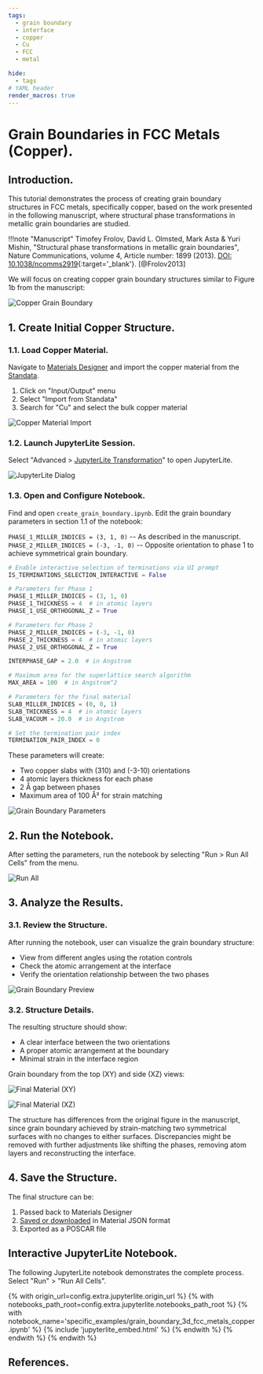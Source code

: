 ```yaml
---
tags:
  - grain boundary
  - interface
  - copper
  - Cu
  - FCC
  - metal

hide:
  - tags
# YAML header
render_macros: true
---
```


# Grain Boundaries in FCC Metals (Copper).

## Introduction.

This tutorial demonstrates the process of creating grain boundary structures in FCC metals, specifically copper, based on the work presented in the following manuscript, where structural phase transformations in metallic grain boundaries are studied.


!!!note "Manuscript"
    Timofey Frolov, David L. Olmsted, Mark Asta & Yuri Mishin, "Structural phase transformations in metallic grain boundaries", Nature Communications, volume 4, Article number: 1899 (2013). [DOI: 10.1038/ncomms2919](https://www.nature.com/articles/ncomms2919){:target='_blank'}. [@Frolov2013]

We will focus on creating copper grain boundary structures similar to Figure 1b from the manuscript:

![Copper Grain Boundary](/images/tutorials/materials/defects/grain_boundary_fcc_metal/0-figure-from-manuscript.webp "Copper Grain Boundary, FIG. 1")

## 1. Create Initial Copper Structure.

### 1.1. Load Copper Material.

Navigate to [Materials Designer](../../../materials-designer/overview.md) and import the copper material from the [Standata](../../../materials-designer/header-menu/input-output/standata-import.md).

1. Click on "Input/Output" menu
2. Select "Import from Standata"
3. Search for "Cu" and select the bulk copper material

![Copper Material Import](/images/tutorials/materials/defects/grain_boundary_fcc_metal/1-standata-import-cu.webp "Copper Material Import")

### 1.2. Launch JupyterLite Session.

Select "Advanced > [JupyterLite Transformation](../../../materials-designer/header-menu/advanced/jupyterlite-dialog.md)" to open JupyterLite.

![JupyterLite Dialog](/images/jupyterlite/md-advanced-jl.webp "JupyterLite Dialog")

### 1.3. Open and Configure Notebook.

Find and open `create_grain_boundary.ipynb`. Edit the grain boundary parameters in section 1.1 of the notebook:

`PHASE_1_MILLER_INDICES = (3, 1, 0)` -- As described in the manuscript.
`PHASE_2_MILLER_INDICES = (-3, -1, 0)` -- Opposite orientation to phase 1 to achieve symmetrical grain boundary.

```python
# Enable interactive selection of terminations via UI prompt
IS_TERMINATIONS_SELECTION_INTERACTIVE = False

# Parameters for Phase 1
PHASE_1_MILLER_INDICES = (3, 1, 0)
PHASE_1_THICKNESS = 4  # in atomic layers
PHASE_1_USE_ORTHOGONAL_Z = True

# Parameters for Phase 2
PHASE_2_MILLER_INDICES = (-3, -1, 0)
PHASE_2_THICKNESS = 4  # in atomic layers
PHASE_2_USE_ORTHOGONAL_Z = True

INTERPHASE_GAP = 2.0  # in Angstrom

# Maximum area for the superlattice search algorithm
MAX_AREA = 100  # in Angstrom^2

# Parameters for the final material
SLAB_MILLER_INDICES = (0, 0, 1)
SLAB_THICKNESS = 4  # in atomic layers
SLAB_VACUUM = 20.0  # in Angstrom

# Set the termination pair index
TERMINATION_PAIR_INDEX = 0
```

These parameters will create:

- Two copper slabs with (310) and (-3-10) orientations
- 4 atomic layers thickness for each phase
- 2 Å gap between phases
- Maximum area of 100 Å² for strain matching

![Grain Boundary Parameters](/images/tutorials/materials/defects/grain_boundary_fcc_metal/2-jl-setup-nb.webp "Grain Boundary Parameters")

## 2. Run the Notebook.

After setting the parameters, run the notebook by selecting "Run > Run All Cells" from the menu.

![Run All](/images/jupyterlite/run-all.webp "Run All")


## 3. Analyze the Results.

### 3.1. Review the Structure.

After running the notebook, user can visualize the grain boundary structure:

- View from different angles using the rotation controls
- Check the atomic arrangement at the interface
- Verify the orientation relationship between the two phases

![Grain Boundary Preview](/images/tutorials/materials/defects/grain_boundary_fcc_metal/3-jl-result-preview.webp "Grain Boundary Preview")

### 3.2. Structure Details.

The resulting structure should show:

- A clear interface between the two orientations
- A proper atomic arrangement at the boundary
- Minimal strain in the interface region

Grain boundary from the top (XY) and side (XZ) views:

![Final Material (XY)](/images/tutorials/materials/defects/grain_boundary_fcc_metal/4-wave-result.webp "Final Copper Grain Boundary, XY view")

![Final Material (XZ)](/images/tutorials/materials/defects/grain_boundary_fcc_metal/5-wave-result-xz.webp "Final Copper Grain Boundary, XZ view")

The structure has differences from the original figure in the manuscript, since grain boundary achieved by strain-matching two symmetrical surfaces with no changes to either surfaces. Discrepancies might be removed with further adjustments like shifting the phases, removing atom layers and reconstructing the interface.

## 4. Save the Structure.

The final structure can be:

1. Passed back to Materials Designer
2. [Saved or downloaded](../../../materials-designer/header-menu/input-output.md) in Material JSON format
3. Exported as a POSCAR file

## Interactive JupyterLite Notebook.

The following JupyterLite notebook demonstrates the complete process. Select "Run" > "Run All Cells".

{% with origin_url=config.extra.jupyterlite.origin_url %}
{% with notebooks_path_root=config.extra.jupyterlite.notebooks_path_root %}
{% with notebook_name='specific_examples/grain_boundary_3d_fcc_metals_copper.ipynb' %}
{% include 'jupyterlite_embed.html' %}
{% endwith %}
{% endwith %}
{% endwith %}

## References.
